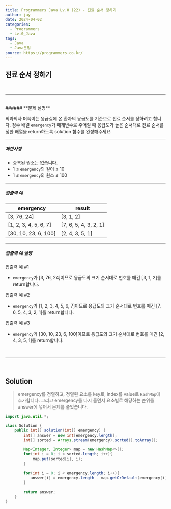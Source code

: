 ```yaml
---
title: Programmers Java Lv.0 (22) - 진료 순서 정하기
author: jay
date: 2024-04-02
categories:
  - Programmers
  - Lv.0_Java
tags:
  - Java
  - Java문법
source: https://programmers.co.kr/
---
```

## **진료 순서 정하기**

<br />

---

<br/>
###### **문제 설명**

외과의사 머쓱이는 응급실에 온 환자의 응급도를 기준으로 진료 순서를 정하려고 합니다. 정수 배열 `emergency`가 매개변수로 주어질 때 응급도가 높은 순서대로 진료 순서를 정한 배열을 return하도록 solution 함수를 완성해주세요.

---

##### **제한사항**

- 중복된 원소는 없습니다.
- 1 ≤ `emergency`의 길이 ≤ 10
- 1 ≤ `emergency`의 원소 ≤ 100

---

##### **입출력 예**

|emergency|result|
|---|---|
|[3, 76, 24]|[3, 1, 2]|
|[1, 2, 3, 4, 5, 6, 7]|[7, 6, 5, 4, 3, 2, 1]|
|[30, 10, 23, 6, 100]|[2, 4, 3, 5, 1]|

---

##### **입출력 예 설명**

입출력 예 #1

- `emergency`가 [3, 76, 24]이므로 응급도의 크기 순서대로 번호를 매긴 [3, 1, 2]를 return합니다.

입출력 예 #2

- `emergency`가 [1, 2, 3, 4, 5, 6, 7]이므로 응급도의 크기 순서대로 번호를 매긴 [7, 6, 5, 4, 3, 2, 1]를 return합니다.

입출력 예 #3

- `emergency`가 [30, 10, 23, 6, 100]이므로 응급도의 크기 순서대로 번호를 매긴 [2, 4, 3, 5, 1]를 return합니다.

<br />

---

<br/>

## **Solution**

> emergency를 정렬하고, 정렬된 요소를 key로, index를 value로 `HashMap`에 추가합니다. 그리고 emergency를 다시 돌면서 요소별로 해당하는 순위를 answer에 넣어서 문제를 풀었습니다.

```java
import java.util.*;

class Solution {
    public int[] solution(int[] emergency) {
        int[] answer = new int[emergency.length];
        int[] sorted = Arrays.stream(emergency).sorted().toArray();
        
        Map<Integer, Integer> map = new HashMap<>();
        for(int i = 0; i < sorted.length; i++){  
            map.put(sorted[i], i);
        }
        
        for(int i = 0; i < emergency.length; i++){  
           answer[i] = emergency.length - map.getOrDefault(emergency[i],0);
        }
        
        return answer;
    }
}
```
